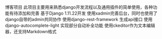 博客项目
此项目主要用来熟悉django开发流程以及通用插件的简单使用，各种功能有待添加和完善
基于Django 1.11.22开发
使用xadmin完善后台，同时也使用了django自带的admin共同协作
使用django-rest-framework 生成api接口
使用django-autocomplete-light 实现部分自动补全功能
使用ckeditor作为文本编辑器，还支持Markdown格式
